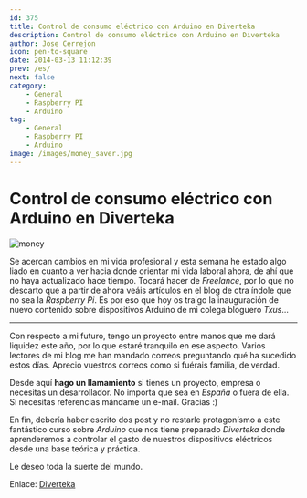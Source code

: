 ```yaml
---
id: 375
title: Control de consumo eléctrico con Arduino en Diverteka
description: Control de consumo eléctrico con Arduino en Diverteka
author: Jose Cerrejon
icon: pen-to-square
date: 2014-03-13 11:12:39
prev: /es/
next: false
category:
    - General
    - Raspberry PI
    - Arduino
tag:
    - General
    - Raspberry PI
    - Arduino
image: /images/money_saver.jpg
---
```


# Control de consumo eléctrico con Arduino en Diverteka

![money](/images/money_saver.jpg)

Se acercan cambios en mi vida profesional y esta semana he estado algo liado en cuanto a ver hacia donde orientar mi vida laboral ahora, de ahí que no haya actualizado hace tiempo. Tocará hacer de _Freelance_, por lo que no descarto que a partir de ahora veáis artículos en el blog de otra índole que no sea la _Raspberry Pi_. Es por eso que hoy os traigo la inauguración de nuevo contenido sobre dispositivos Arduino de mi colega bloguero _Txus_...

---

Con respecto a mi futuro, tengo un proyecto entre manos que me dará liquidez este año, por lo que estaré tranquilo en ese aspecto. Varios lectores de mi blog me han mandado correos preguntando qué ha sucedido estos días. Aprecio vuestros correos como si fuérais familia, de verdad.

Desde aquí **hago un llamamiento** si tienes un proyecto, empresa o necesitas un desarrollador. No importa que sea en _España_ o fuera de ella. Si necesitas referencias mándame un e-mail. Gracias :)

En fin, debería haber escrito dos post y no restarle protagonísmo a este fantástico curso sobre _Arduino_ que nos tiene preparado _Diverteka_ donde aprenderemos a controlar el gasto de nuestros dispositivos eléctricos desde una base teórica y práctica.

Le deseo toda la suerte del mundo.

Enlace: [Diverteka](https://www.diverteka.com/?p=1966)
